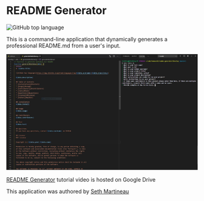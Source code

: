 # README Generator

![GitHub top language](https://img.shields.io/github/languages/top/slothings/readme-generator)

This is a command-line application that dynamically generates a professional README.md from a user's input. 

![Application landing page](Develop/READMEgeneratorSS.JPG)

[README Generator](https://drive.google.com/file/d/1TNf6tot9HryqUInftu65i-4acMOm0ygH/view?usp=sharing) tutorial video is hosted on Google Drive

This application was authored by [Seth Martineau](https://github.com/slothings)
